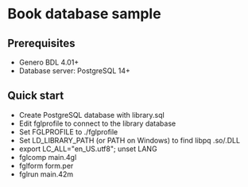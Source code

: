 # Book database sample

## Prerequisites

* Genero BDL 4.01+
* Database server: PostgreSQL 14+

## Quick start

* Create PostgreSQL database with library.sql
* Edit fglprofile to connect to the library database
* Set FGLPROFILE to ./fglprofile
* Set LD_LIBRARY_PATH (or PATH on Windows) to find libpq .so/.DLL
* export LC_ALL="en_US.utf8"; unset LANG
* fglcomp main.4gl
* fglform form.per
* fglrun main.42m

